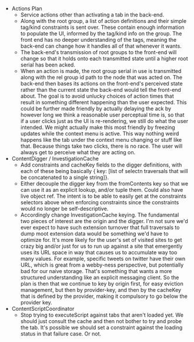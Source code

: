 * Actions Plan
  * Service actions other than activating a tab in the back-end.
  * Along with the root group, a list of action definitions and their simple
    tag/kind constraints is sent over.  These contain enough information to
    populate the UI, informed by the tag/kind info on the group.  The front end
    has no deeper understanding of the tags, meaning the back-end can change
    how it handles all of that whenever it wants.
  * The back-end's transmission of root groups to the front-end will change so
    that it holds onto each transmitted state until a higher root serial has
    been acked.
  * When an action is made, the root group serial in use is transmitted along
    with the rel group id path to the node that was acted on.  The back-end then
    bases its actions on the front-end's perceived state rather than the current
    state the back-end would tell the front-end about.  The goal is to avoid
    unlucky choices of action times that result in something different happening
    than the user expected.  This could be further made friendly by actually
    delaying the ack by however long we think a reasonable user perceptual time
    is, so that if a user clicks just as the UI is re-rendering, we still do
    what the user intended.  We might actually make this most friendly by
    freezing updates while the context menu is active.  This way nothing weird
    happens like the tab under the context menu changing or stuff like that.
    Because things take two clicks, there is no race.  The user will always get
    to perceive what they are acting on.
* ContentDigger / InvestigationCache
  * Add constraints and cacheKey fields to the digger definitions, with each of
    these being basically { key: [list of selectn traversals that will be
    concatenated to a single string]}.
  * Either decouple the digger key from the fromContents key so that we can use
    it as an explicit lookup, and/or tuple them.  Could also have live object
    ref.  The intent is to be able to easily get at the constraints selectors
    above when enforcing constraints since the constraints would no longer be
    self-descriptive.
  * Accordingly change InvestigationCache keying.  The fundamental two pieces of
    interest are the origin and the digger.  I'm not sure we'd ever expect to
    have such extension turnover that full traversals to dump moot extension
    data would be something we'd have to optimize for.  It's more likely for the
    user's set of visited sites to get crazy big and/or just for us to run up
    against a site that emergently uses its URL space in way that causes us to
    accumulate way too many values.  For example, specific tweets on twitter
    have their own URL, which is great from a webby-ness perspective, but
    potentially bad for our naive storage.  That's something that wants a more
    structured understanding like an explicit messaging client.  So the plan
    is then that we continue to key by origin first, for easy eviction
    management, but then by provider-key, and then by the cacheKey that is
    defined by the provider, making it compulsory to go below the provider key.
* ContentScriptCoordinator
  * Stop trying to executeScript against tabs that aren't loaded yet.  We should
    just consult the cache and then not bother to try and probe the tab.  It's
    possible we should set a constraint against the loading status in that
    failure case.  Or not.
